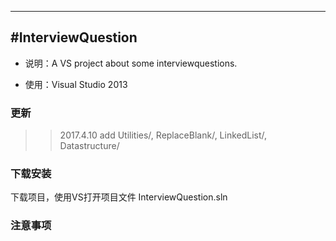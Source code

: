 

---
#InterviewQuestion
-------------

- 说明：A VS project about some interviewquestions.

- 使用：Visual Studio 2013

### 更新
>>2017.4.10 add  Utilities/, ReplaceBlank/, LinkedList/, Datastructure/

### 下载安装
下载项目，使用VS打开项目文件 InterviewQuestion.sln

### 注意事项
